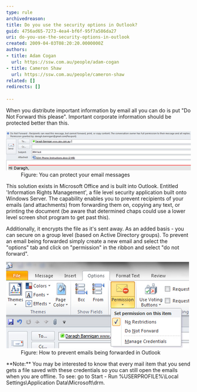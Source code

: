 ```yaml
---
type: rule
archivedreason: 
title: Do you use the security options in Outlook?
guid: 4756ad65-7273-4ea4-bf6f-95f7a586da27
uri: do-you-use-the-security-options-in-outlook
created: 2009-04-03T08:20:20.0000000Z
authors:
- title: Adam Cogan
  url: https://ssw.com.au/people/adam-cogan
- title: Cameron Shaw
  url: https://ssw.com.au/people/cameron-shaw
related: []
redirects: []

---
```


When you distribute important information by email all you can do is put "Do Not Forward this please". Important corporate information should be protected better than this.

<!--endintro-->
<dl class="image"><dt><img src="outlookIRM.jpg" alt="Outlook 2003 IRM Do Not Forward" class="ms-rteCustom-ImageArea"></dt><dd>Figure: You can protect your email messages </dd></dl>
This solution exists in Microsoft Office and is built into Outlook. Entitled 'Information Rights Management', a file level security application built onto Windows Server. The capability enables you to prevent recipients of your emails (and attachments) from forwarding them on, copying any text, or printing the document (be aware that determined chaps could use a lower level screen shot program to get past this).

Additionally, it encrypts the file as it's sent away. As an added basis - you can secure on a group level (based on Active Directory groups). To prevent an email being forwarded simply create a new email and select the "options" tab and click on "permission" in the ribbon and select "do not forward".
<dl class="image"><dt><img src="outlook-prevent-FW.jpg" alt="Outlook IRM Do Not Forward" class="ms-rteCustom-ImageArea"></dt><dd>Figure: How to prevent emails being forwarded in Outlook</dd></dl>
**Note:** You may be interested to know that every mail item that you send gets a file saved with these credentials so you can still open the emails when you are offline. To see: go to Start - Run %USERPROFILE%\Local Settings\Application Data\Microsoft\drm.
